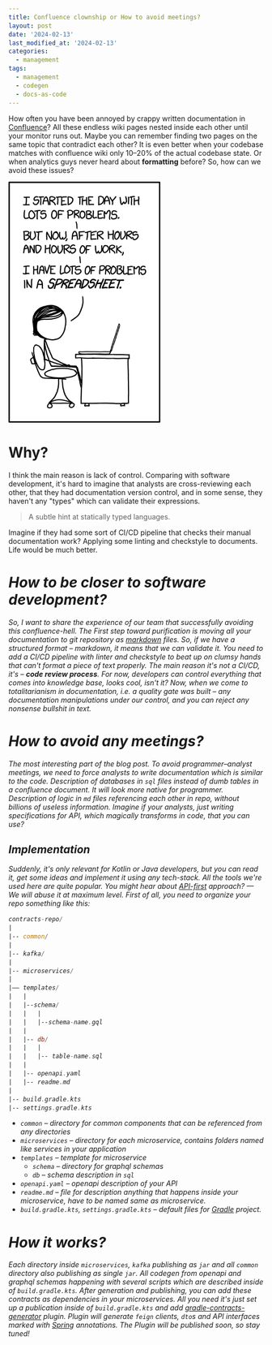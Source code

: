 ```yaml
---
title: Confluence clownship or How to avoid meetings?
layout: post
date: '2024-02-13'
last_modified_at: '2024-02-13'
categories:
  - management
tags:
  - management
  - codegen
  - docs-as-code
---
```


How often you have been annoyed by crappy written documentation
in [Confluence](https://www.atlassian.com/software/confluence)?
All these endless wiki pages nested inside each other until your monitor runs out.
Maybe you can remember finding two pages on the same topic that contradict each other?
It is even better when your codebase matches with confluence wiki only 10–20%
of the actual codebase state. 
Or when analytics guys never heard about **formatting** before? 
So, how can we avoid these issues?

<img width="300" title="Productivity" alt="Productivity" src="/assets/images/making_progress_2x.png">

# Why?
I think the main reason is lack of control.
Comparing with software development,
it's hard to imagine that analysts are cross-reviewing each other,
that they had documentation version control, and in some sense, they haven't any "types" which can
validate their expressions.
> A subtle hint at statically typed languages.

Imagine if they had some sort of CI/CD pipeline that checks their manual documentation work?
Applying some linting and checkstyle to documents.
Life would be much better.

<em/>

# How to be closer to software development?
So, I want to share the experience of our team that successfully avoiding this confluence-hell.
The First step toward purification is moving all your documentation 
to git repository as [markdown](https://en.wikipedia.org/wiki/Markdown) files. 
So, if we have a structured format – markdown, it means that we can validate it. 
You need to add a CI/CD pipeline with linter and checkstyle to 
beat up on clumsy hands that can't format a piece of text properly. The main reason it's not a
CI/CD, it's – **code review process**. For now, developers can control everything that comes into
knowledge base, looks cool, isn't it? Now, when we come to totalitarianism in documentation, 
i.e. a quality gate was built – any documentation manipulations under our control, and you can
reject any nonsense bullshit in text.

<em/>

# How to avoid any meetings?
The most interesting part of the blog post.
To avoid programmer–analyst meetings, we need to force analysts to write documentation which is
similar to the code. 
Description of databases in `sql` files instead of dumb tables in a confluence document. 
It will look more native for programmer. 
Description of logic in `md` files referencing each other in repo, without billions of useless information.
Imagine if your analysts, just writing specifications for API, which magically transforms in code,
that you can use?

<em/>

## Implementation
Suddenly, it's only relevant for Kotlin or Java developers,
but you can read it, get some ideas and implement it using any tech-stack.
All the tools we're used here are quite popular.
You might hear about
[API-first](https://blog.dreamfactory.com/api-first-the-advantages-of-an-api-first-approach-to-app-development/)
approach? — We will abuse it at maximum level.
First of all, you need to organize your repo something like this:
```asm
contracts-repo/
|
|-- common/
|
|-- kafka/
|
|-- microservices/
|
|–– templates/
|   |
|   |--schema/
|   |   |
|   |   |--schema-name.gql
|   |
|   |-- db/
|   |   |
|   |   |-- table-name.sql
|   |
|   |-- openapi.yaml
|   |-- readme.md
|
|-- build.gradle.kts
|-- settings.gradle.kts
```
- `common` – directory for common components that can be referenced from any directories
- `microservices` – directory for each microservice, contains folders named like services in your application
- `templates` – template for microservice
  - `schema` – directory for graphql schemas
  - `db` – schema description in `sql`
- `openapi.yaml` – openapi description of your API
- `readme.md` – file for description anything that happens inside your microservice, have to be named same as microservice.
- `build.gradle.kts`, `settings.gradle.kts` – default files for [Gradle](https://gradle.org/) project.

# How it works?
Each directory inside `microservices`, `kafka` publishing as `jar` and all `common` directory also
publishing as single `jar`. All codegen from openapi and graphql schemas happening with several
scripts which are described inside of `build.gradle.kts`. 
After generation and publishing, you can add these contracts as dependencies in your microservices.
All you need it's just set up a publication inside of `build.gradle.kts` and 
add [gradle-contracts-generator](https://github.com/l3r8yJ/contracts-generator-plugin) plugin.
Plugin will generate `feign` clients, `dto`s and API interfaces marked with [Spring](https://spring.io/) annotations. 
The Plugin will be published soon, so stay tuned! 
